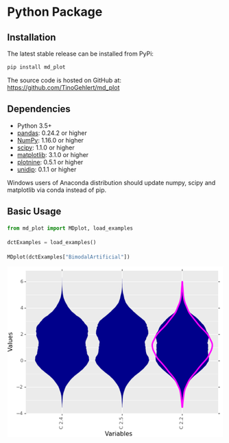 # Python Package

## Installation

The latest stable release can be installed from PyPi:

```sh
pip install md_plot
```

The source code is hosted on GitHub at: https://github.com/TinoGehlert/md_plot

## Dependencies

- Python 3.5+
- [pandas](https://pandas.pydata.org): 0.24.2 or higher
- [NumPy](http://www.numpy.org): 1.16.0 or higher
- [scipy](https://www.scipy.org/): 1.1.0 or higher
- [matplotlib](https://matplotlib.org/): 3.1.0 or higher
- [plotnine](https://plotnine.readthedocs.io/en/stable/): 0.5.1 or higher
- [unidip](https://github.com/BenjaminDoran/unidip/): 0.1.1 or higher

Windows users of Anaconda distribution should update numpy, scipy and matplotlib via conda instead of pip.

## Basic Usage
```python
from md_plot import MDplot, load_examples

dctExamples = load_examples()

MDplot(dctExamples["BimodalArtificial"])
```

![artificial bimodal distribution](images/bimodal_artificial.png)